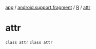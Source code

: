 [app](../../../index.md) / [android.support.fragment](../../index.md) / [R](../index.md) / [attr](.)

# attr

`class attr`
`class attr`